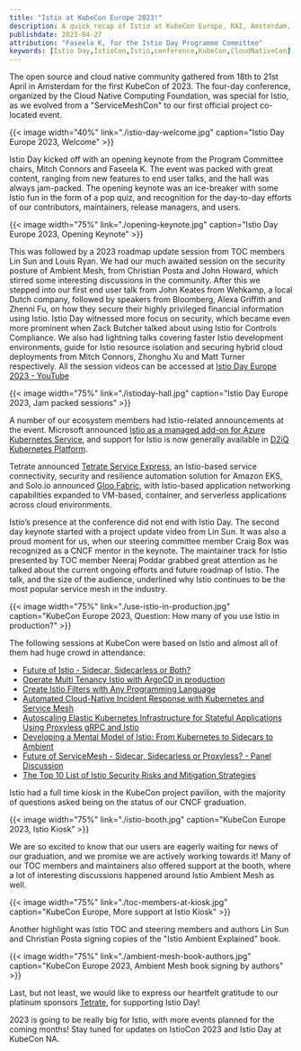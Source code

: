 ```yaml
---
title: "Istio at KubeCon Europe 2023!"
description: A quick recap of Istio at KubeCon Europe, RAI, Amsterdam, The Netherlands.
publishdate: 2023-04-27
attribution: "Faseela K, for the Istio Day Programme Committee"
keywords: [Istio Day,IstioCon,Istio,conference,KubeCon,CloudNativeCon]
---
```


The open source and cloud native community gathered from 18th to 21st April in Amsterdam for the first KubeCon of 2023. The four-day conference, organized by the Cloud Native Computing Foundation, was special for Istio, as we evolved from a "ServiceMeshCon" to our first official project co-located event.

{{< image width="40%"
    link="./istio-day-welcome.jpg"
    caption="Istio Day Europe 2023, Welcome"
    >}}

Istio Day kicked off with an opening keynote from the Program Committee chairs, Mitch Connors and Faseela K. The event was packed with great content, ranging from new features to end user talks, and the hall was always jam-packed. The opening keynote was an ice-breaker with some Istio fun in the form of a pop quiz, and recognition for the day-to-day efforts of our contributors, maintainers, release managers, and users.

{{< image width="75%"
    link="./opening-keynote.jpg"
    caption="Istio Day Europe 2023, Opening Keynote"
    >}}

This was followed by a 2023 roadmap update session from TOC members Lin Sun and Louis Ryan. We had our much awaited session on the security posture of Ambient Mesh, from Christian Posta and John Howard, which stirred some interesting discussions in the community. After this we stepped into our first end user talk from John Keates from Wehkamp, a local Dutch company, followed by speakers from Bloomberg, Alexa Griffith and Zhenni Fu, on how they secure their highly privileged financial information using Istio. Istio Day witnessed more focus on security, which became even more prominent when Zack Butcher talked about using Istio for Controls Compliance. We also had lightning talks covering faster Istio development environments, guide for Istio resource isolation and securing hybrid cloud deployments from Mitch Connors, Zhonghu Xu and Matt Turner respectively. All the session videos can be accessed at [Istio Day Europe 2023 - YouTube](https://www.youtube.com/playlist?list=PLj6h78yzYM2P0zj7PldX_QOmTM59iN2Yh)
 
{{< image width="75%"
    link="./istioday-hall.jpg"
    caption="Istio Day Europe 2023, Jam packed sessions"
    >}}

A number of our ecosystem members had Istio-related announcements at the event. Microsoft announced [Istio as a managed add-on for Azure Kubernetes Service](https://learn.microsoft.com/en-us/azure/aks/istio-about), and support for Istio is now generally available in [D2iQ Kubernetes Platform](https://www.prnewswire.com/news-releases/d2iq-takes-multi-cloud-multi-cluster-fleet-management-to-the-next-level-with-kubernetes-platform-enhancements-301799358.html).

Tetrate announced [Tetrate Service Express](https://tetrate.io/blog/introducing-tetrate-service-express/), an Istio-based service connectivity, security and resilience automation solution for Amazon EKS, and Solo.io announced [Gloo Fabric](https://www.solo.io/blog/introducing-solo-gloo-fabric/), with Istio-based application networking capabilities expanded to VM-based, container, and serverless applications across cloud environments.

Istio’s presence at the conference did not end with Istio Day. The second day keynote started with a project update video from Lin Sun. It was also a proud moment for us, when our steering committee member Craig Box was recognized as a CNCF mentor in the keynote. The maintainer track for Istio presented by TOC member Neeraj Poddar grabbed great attention as he talked about the current ongoing efforts and future roadmap of Istio. The talk, and the size of the audience, underlined why Istio continues to be the most popular service mesh in the industry.

{{< image width="75%"
    link="./use-istio-in-production.jpg"
    caption="KubeCon Europe 2023, Question: How many of you use Istio in production?"
    >}}

The following sessions at KubeCon were based on Istio and almost all of them had huge crowd in attendance:
* [Future of Istio - Sidecar, Sidecarless or Both?](https://t.co/XYtxJ0aoGL) 
* [Operate Multi Tenancy Istio with ArgoCD in production](https://sched.co/1Hyd1)
* [Create Istio Filters with Any Programming Language](https://t.co/v5CFGAbzKV)
* [Automated Cloud-Native Incident Response with Kubernetes and Service Mesh](https://t.co/HhgpZYQIV0)
* [Autoscaling Elastic Kubernetes Infrastructure for Stateful Applications Using Proxyless gRPC and Istio](https://t.co/wjpWEZYbPi)
* [Developing a Mental Model of Istio: From Kubernetes to Sidecars to Ambient](https://t.co/AMxrErbJCT)
* [Future of ServiceMesh - Sidecar, Sidecarless or Proxyless? - Panel Discussion](https://sched.co/1Hydb)
* [The Top 10 List of Istio Security Risks and Mitigation Strategies](https://t.co/MgncrkxIsN)

Istio had a full time kiosk in the KubeCon project pavilion, with the majority of questions asked being on the status of our CNCF graduation.

{{< image width="75%"
    link="./istio-booth.jpg"
    caption="KubeCon Europe 2023, Istio Kiosk"
    >}}

We are so excited to know that our users are eagerly waiting for news of our graduation, and we promise we are actively working towards it! Many of our TOC members and maintainers also offered support at the booth, where a lot of interesting discussions happened around Istio Ambient Mesh as well.

{{< image width="75%"
    link="./toc-members-at-kiosk.jpg"
    caption="KubeCon Europe, More support at Istio Kiosk"
    >}}

Another highlight was Istio TOC and steering members and authors Lin Sun and Christian Posta signing copies of the "Istio Ambient Explained" book.

{{< image width="75%"
    link="./ambient-mesh-book-authors.jpg"
    caption="KubeCon Europe 2023, Ambient Mesh book signing by authors"
    >}}

Last, but not least, we would like to express our heartfelt gratitude to our platinum sponsors [Tetrate](http://tetrate.io/), for supporting Istio Day!

2023 is going to be really big for Istio, with more events planned for the coming months! Stay tuned for updates on IstioCon 2023 and Istio Day at KubeCon NA.
